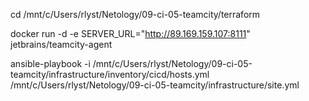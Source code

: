 cd /mnt/c/Users/rlyst/Netology/09-ci-05-teamcity/terraform

docker run -d -e SERVER_URL="http://89.169.159.107:8111" jetbrains/teamcity-agent

ansible-playbook -i /mnt/c/Users/rlyst/Netology/09-ci-05-teamcity/infrastructure/inventory/cicd/hosts.yml /mnt/c/Users/rlyst/Netology/09-ci-05-teamcity/infrastructure/site.yml